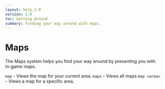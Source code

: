 ```yaml
---
layout: help_1-0
version: 1.0
toc: Getting Around
summary: Finding your way around with maps.
---
```

# Maps

The Maps system helps you find your way around by presenting you with in-game maps.

`map` - Views the map for your current area.
`maps` - Views all maps
`map <area>` - Views a map for a specific area.